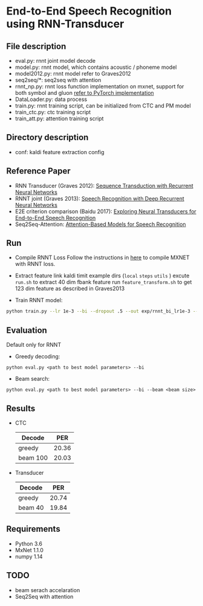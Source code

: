 # End-to-End Speech Recognition using RNN-Transducer
## File description
* eval.py: rnnt joint model decode
* model.py: rnnt model, which contains acoustic / phoneme model
* model2012.py: rnnt model refer to Graves2012
* seq2seq/*: seq2seq with attention 
* rnnt_np.py: rnnt loss function implementation on mxnet, support for both symbol and gluon [refer to PyTorch implementation](https://github.com/awni/transducer)
* DataLoader.py: data process
* train.py: rnnt training script, can be initialized from CTC and PM model
* train_ctc.py: ctc training script
* train_att.py: attention training script

## Directory description
* conf: kaldi feature extraction config

## Reference Paper
* RNN Transducer (Graves 2012): [Sequence Transduction with Recurrent Neural Networks](https://arxiv.org/abs/1211.3711)
* RNNT joint (Graves 2013): [Speech Recognition with Deep Recurrent Neural Networks](https://arxiv.org/abs/1303.5778 )
* E2E criterion comparison (Baidu 2017): [Exploring Neural Transducers for End-to-End Speech Recognition](https://arxiv.org/abs/1707.07413)
* Seq2Seq-Attention: [Attention-Based Models for Speech Recognition](https://arxiv.org/abs/1506.07503)

## Run
* Compile RNNT Loss
Follow the instructions in [here](https://github.com/HawkAaron/mxnet-transducer/tree/add_network) to compile MXNET with RNNT loss.

* Extract feature
link kaldi timit example dirs (`local` `steps` `utils` )
excute `run.sh` to extract 40 dim fbank feature
run `feature_transform.sh` to get 123 dim feature as described in Graves2013

* Train RNNT model:
```bash
python train.py --lr 1e-3 --bi --dropout .5 --out exp/rnnt_bi_lr1e-3 --schedule
```

## Evaluation
Default only for RNNT
* Greedy decoding:
```
python eval.py <path to best model parameters> --bi
```
* Beam search:
```
python eval.py <path to best model parameters> --bi --beam <beam size>
```

## Results
* CTC 

    | Decode | PER |
    | --- | --- |
    | greedy | 20.36 |
    | beam 100 | 20.03 |

* Transducer

    | Decode | PER |
    | --- | --- |
    | greedy | 20.74 |
    | beam 40 | 19.84 |

## Requirements
* Python 3.6
* MxNet 1.1.0
* numpy 1.14

## TODO
* beam serach accelaration
* Seq2Seq with attention
